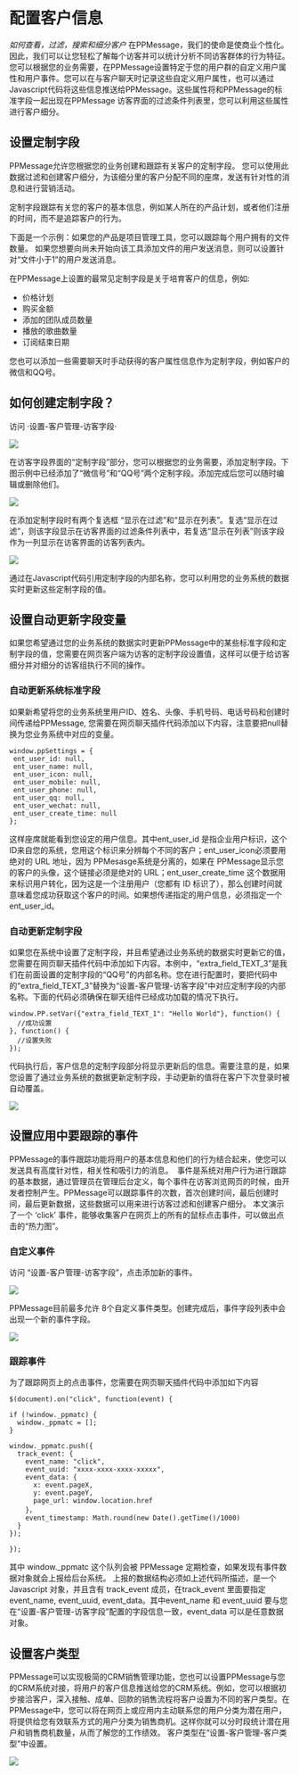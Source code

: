 # 配置客户信息
 *如何查看，过滤，搜索和细分客户*
在PPMessage，我们的使命是使商业个性化。因此，我们可以让您轻松了解每个访客并可以统计分析不同访客群体的行为特征。您可以根据您的业务需要，在PPMessage设置特定于您的用户群的自定义用户属性和用户事件。您可以在与客户聊天时记录这些自定义用户属性，也可以通过Javascript代码将这些信息推送给PPMessage。这些属性将和PPMessage的标准字段一起出现在PPMessage 访客界面的过滤条件列表里，您可以利用这些属性进行客户细分。
## 设置定制字段

PPMessage允许您根据您的业务创建和跟踪有关客户的定制字段。 您可以使用此数据过滤和创建客户细分，为该细分里的客户分配不同的座席，发送有针对性的消息和进行营销活动。

定制字段跟踪有关您的客户的基本信息，例如某人所在的产品计划，或者他们注册的时间，而不是追踪客户的行为。

下面是一个示例：如果您的产品是项目管理工具，您可以跟踪每个用户拥有的文件数量。 如果您想要向尚未开始向该工具添加文件的用户发送消息，则可以设置针对“文件小于1”的用户发送消息。

在PPMessage上设置的最常见定制字段是关于培育客户的信息，例如:

- 价格计划
- 购买金额
- 添加的团队成员数量
- 播放的歌曲数量
- 订阅结束日期

您也可以添加一些需要聊天时手动获得的客户属性信息作为定制字段，例如客户的微信和QQ号。

## 如何创建定制字段？

访问 ·设置-客户管理-访客字段·

![](https://upload-images.jianshu.io/upload_images/12406336-a1e2344e3fce2b32.png?imageMogr2/auto-orient/strip%7CimageView2/2/w/1240)

在访客字段界面的“定制字段”部分，您可以根据您的业务需要，添加定制字段。下图示例中已经添加了“微信号”和“QQ号”两个定制字段。添加完成后您可以随时编辑或删除他们。

![](https://upload-images.jianshu.io/upload_images/12406336-bfdd669df3dfc436.png?imageMogr2/auto-orient/strip%7CimageView2/2/w/1240)

在添加定制字段时有两个复选框 “显示在过滤”和“显示在列表”。复选“显示在过滤”，则该字段显示在访客界面的过滤条件列表中，若复选“显示在列表”则该字段作为一列显示在访客界面的访客列表内。

![](https://upload-images.jianshu.io/upload_images/12406336-11cd19141ab72cba.png?imageMogr2/auto-orient/strip%7CimageView2/2/w/1240)

通过在Javascript代码引用定制字段的内部名称，您可以利用您的业务系统的数据实时更新这些定制字段的值。

## 设置自动更新字段变量
如果您希望通过您的业务系统的数据实时更新PPMessage中的某些标准字段和定制字段的值，您需要在网页客户端为访客的定制字段设置值，这样可以便于给访客细分并对细分的访客组执行不同的操作。

### 自动更新系统标准字段

如果新希望将您的业务系统里用户ID、姓名、头像、手机号码、电话号码和创建时间传递给PPMessage, 您需要在网页聊天插件代码添加以下内容，注意要把null替换为您业务系统中对应的变量。

```
window.ppSettings = {
 ent_user_id: null,
 ent_user_name: null,
 ent_user_icon: null,
 ent_user_mobile: null,
 ent_user_phone: null,
 ent_user_qq: null,
 ent_user_wechat: null,
 ent_user_create_time: null
};

```

这样座席就能看到您设定的用户信息。其中ent_user_id 是指企业用户标识，这个ID来自您的系统，您用这个标识来分辨每个不同的客户；ent_user_icon必须要用绝对的 URL 地址，因为 PPMesasge系统是分离的，如果在 PPMessage显示您的客户的头像，这个链接必须是绝对的 URL；ent_user_create_time 这个数据用来标识用户转化，因为这是一个注册用户（您都有 ID 标识了），那么创建时间就意味着您成功获取这个客户的时间。如果想传递指定的用户信息，必须指定一个 ent_user_id。

### 自动更新定制字段

如果您在系统中设置了定制字段，并且希望通过业务系统的数据实时更新它的值，您需要在网页聊天插件代码中添加如下内容。本例中，“extra_field_TEXT_3”是我们在前面设置的定制字段的“QQ号”的内部名称。您在进行配置时，要把代码中的“extra_field_TEXT_3”替换为“设置-客户管理-访客字段”中对应定制字段的内部名称。下面的代码必须确保在聊天组件已经成功加载的情况下执行。

```
window.PP.setVar({"extra_field_TEXT_1": "Hello World"}, function() {
  //成功设置      
}, function() {
  //设置失败
});

```

代码执行后，客户信息的定制字段部分将显示更新后的信息。需要注意的是，如果您设置了通过业务系统的数据更新定制字段，手动更新的值将在客户下次登录时被自动覆盖。

![](https://upload-images.jianshu.io/upload_images/12406336-15c13509eaaa51bf.png?imageMogr2/auto-orient/strip%7CimageView2/2/w/1240)

## 设置应用中要跟踪的事件
PPMessage的事件跟踪功能将用户的基本信息和他们的行为结合起来，使您可以发送具有高度针对性，相关性和吸引力的消息。 
事件是系统对用户行为进行跟踪的基本数据，通过管理员在管理后台定义，每个事件在访客浏览网页的时候，由开发者控制产生。PPMessage可以跟踪事件的次数，首次创建时间，最后创建时间，最后更新数据，这些数据可以用来进行访客过滤和创建客户细分。
本文演示了一个 ‘click’ 事件，能够收集客户在网页上的所有的鼠标点击事件，可以做出点击的“热力图”。

### 自定义事件
访问 “设置-客户管理-访客字段”，点击添加新的事件。

![](https://upload-images.jianshu.io/upload_images/12406336-1efeaf11f49a0c84.png?imageMogr2/auto-orient/strip%7CimageView2/2/w/1240)

PPMessage目前最多允许 8个自定义事件类型。创建完成后，事件字段列表中会出现一个新的事件字段。

![](https://upload-images.jianshu.io/upload_images/12406336-d04199e6142edf60.png?imageMogr2/auto-orient/strip%7CimageView2/2/w/1240)

### 跟踪事件
为了跟踪网页上的点击事件，您需要在网页聊天插件代码中添加如下内容

```
$(document).on("click", function(event) {

if (!window._ppmatc) {
  window._ppmatc = [];
}

window._ppmatc.push({
  track_event: {
    event_name: "click",
    event_uuid: "xxxx-xxxx-xxxx-xxxxx",
    event_data: {
      x: event.pageX,
      y: event.pageY,
      page_url: window.location.href
    }，
    event_timestamp: Math.round(new Date().getTime()/1000)    
  }
});

});

```

其中 window._ppmatc 这个队列会被 PPMessage 定期检查，如果发现有事件数据对象就会上报给后台系统。
上报的数据结构必须如上述代码所描述，是一个 Javascript 对象，并且含有 track_event 成员，在track_event 里面要指定 event_name, event_uuid, event_data。其中event_name 和 event_uuid 要与您在“设置-客户管理-访客字段”配置的字段信息一致，event_data 可以是任意数据对象。

## 设置客户类型
PPMessage可以实现极简的CRM销售管理功能，您也可以设置PPMessage与您的CRM系统对接，将用户的客户信息推送给您的CRM系统。例如，您可以根据初步接洽客户，深入接触、成单、回款的销售流程将客户设置为不同的客户类型。在PPMessage中，您可以将在网页上或应用内主动联系您的用户分类为潜在用户，将提供给您有效联系方式的用户分类为销售商机。这样你就可以分时段统计潜在用户和销售商机数量，从而了解您的工作绩效。
客户类型在“设置-客户管理-客户类型”中设置。

![](https://upload-images.jianshu.io/upload_images/12406336-6015c4720a3a4d7a.png?imageMogr2/auto-orient/strip%7CimageView2/2/w/1240)

